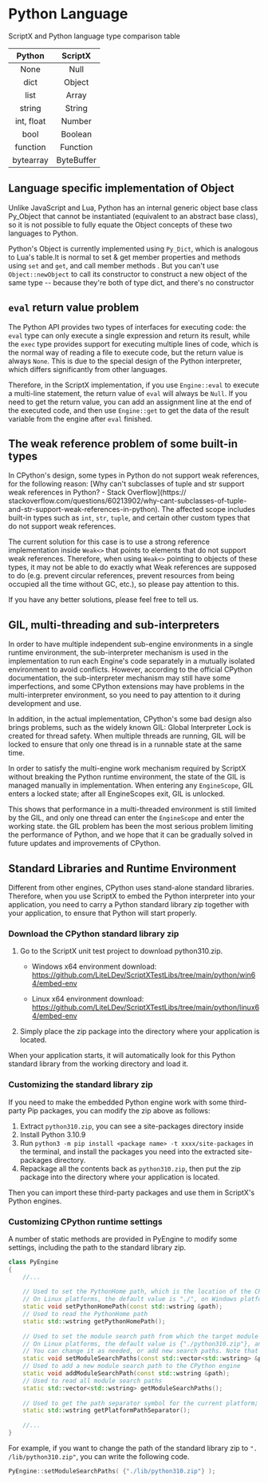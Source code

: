 # Python Language

ScriptX and Python language type comparison table

|   Python   |  ScriptX   |
| :--------: | :--------: |
|    None    |    Null    |
|    dict    |   Object   |
|    list    |   Array    |
|   string   |   String   |
| int, float |   Number   |
|    bool    |  Boolean   |
|  function  |  Function  |
| bytearray  | ByteBuffer |

## Language specific implementation of Object

Unlike JavaScript and Lua, Python has an internal generic object base class Py_Object that cannot be instantiated (equivalent to an abstract base class), so it is not possible to fully equate the Object concepts of these two languages to Python.

Python's Object is currently implemented using `Py_Dict`, which is analogous to Lua's table.It is normal to set & get member properties and methods using `set` and `get`, and call member methods . But you can't use `Object::newObject` to call its constructor to construct a new object of the same type -- because they're both of type dict, and there's no constructor

## `eval` return value problem

The Python API provides two types of interfaces for executing code: the `eval` type can only execute a single expression and return its result, while the `exec` type provides support for executing multiple lines of code, which is the normal way of reading a file to execute code, but the return value is always `None`. This is due to the special design of the Python interpreter, which differs significantly from other languages.

Therefore, in the ScriptX implementation, if you use `Engine::eval` to execute a multi-line statement, the return value of `eval` will always be `Null`. If you need to get the return value, you can add an assignment line at the end of the executed code, and then use `Engine::get` to get the data of the result variable from the engine after `eval` finished.

## The weak reference problem of some built-in types

In CPython's design, some types in Python do not support weak references, for the following reason: [Why can't subclasses of tuple and str support weak references in Python? - Stack Overflow](https:// stackoverflow.com/questions/60213902/why-cant-subclasses-of-tuple-and-str-support-weak-references-in-python). The affected scope includes built-in types such as `int`, `str`, `tuple`, and certain other custom types that do not support weak references.

The current solution for this case is to use a strong reference implementation inside `Weak<>` that points to elements that do not support weak references. Therefore, when using `Weak<>` pointing to objects of these types, it may not be able to do exactly what Weak references are supposed to do (e.g. prevent circular references, prevent resources from being occupied all the time without GC, etc.), so please pay attention to this.

If you have any better solutions, please feel free to tell us.

## GIL, multi-threading and sub-interpreters

In order to have multiple independent sub-engine environments in a single runtime environment, the sub-interpreter mechanism is used in the implementation to run each Engine's code separately in a mutually isolated environment to avoid conflicts. However, according to the official CPython documentation, the sub-interpreter mechanism may still have some imperfections, and some CPython extensions may have problems in the multi-interpreter environment, so you need to pay attention to it during development and use.

In addition, in the actual implementation, CPython's some bad design also brings problems, such as the widely known GIL: Global Interpreter Lock is created for thread safety. When multiple threads are running, GIL will be locked to ensure that only one thread is in a runnable state at the same time.

In order to satisfy the multi-engine work mechanism required by ScriptX without breaking the Python runtime environment, the state of the GIL is managed manually in implementation. When entering any `EngineScope`, GIL enters a locked state; after all EngineScopes exit, GIL is unlocked.

This shows that performance in a multi-threaded environment is still limited by the GIL, and only one thread can enter the `EngineScope` and enter the working state. the GIL problem has been the most serious problem limiting the performance of Python, and we hope that it can be gradually solved in future updates and improvements of CPython.

## Standard Libraries and Runtime Environment

Different from other engines, CPython uses stand-alone standard libraries. Therefore, when you use ScriptX to embed the Python interpreter into your application, you need to carry a Python standard library zip together with your application, to ensure that Python will start properly.

### Download the CPython standard library zip

1. Go to the ScriptX unit test project to download python310.zip.

   - Windows x64 environment download: https://github.com/LiteLDev/ScriptXTestLibs/tree/main/python/win64/embed-env

   - Linux x64 environment download: https://github.com/LiteLDev/ScriptXTestLibs/tree/main/python/linux64/embed-env

2. Simply place the zip package into the directory where your application is located.

When your application starts, it will automatically look for this Python standard library from the working directory and load it.

### Customizing the standard library zip

If you need to make the embedded Python engine work with some third-party Pip packages, you can modify the zip above as follows:

1. Extract `python310.zip`, you can see a site-packages directory inside
2. Install Python 3.10.9
3. Run `python3 -m pip install <package name> -t xxxx/site-packages` in the terminal, and install the packages you need into the extracted site-packages directory.
4. Repackage all the contents back as `python310.zip`, then put the zip package into the directory where your application is located.

Then you can import these third-party packages and use them in ScriptX's Python engines.

### Customizing CPython runtime settings

A number of static methods are provided in PyEngine to modify some settings, including the path to the standard library zip.

```c++
class PyEngine
{
	//...
    
	// Used to set the PythonHome path, which is the location of the CPython interpreter. There are some third-party packages that rely on this mechanism to work
    // On Linux platforms, the default value is "./", on Windows platforms, the default value is ".\\". This can be modified on demand
    static void setPythonHomePath(const std::wstring &path);
    // Used to read the PythonHome path
    static std::wstring getPythonHomePath();
    
    // Used to set the module search path from which the target module will be searched when import is executed. CPython also searches the standard library zip mentioned above via this search path.
    // On Linux platforms, the default value is {"./python310.zip"}, and on Windows platforms, the default value is {".\\python310.zip"}
    // You can change it as needed, or add new search paths. Note that the standard library zip must be included, otherwise the Python interpreter will not start
    static void setModuleSearchPaths(const std::vector<std::wstring> &paths);
    // Used to add a new module search path to the CPython engine
    static void addModuleSearchPath(const std::wstring &path);
    // Used to read all module search paths
    static std::vector<std::wstring> getModuleSearchPaths();
    
    // Used to get the path separator symbol for the current platform; Linux is "/", Windows is "\\"
    static std::wstring getPlatformPathSeparator();
    
    //...
}
```

For example, if you want to change the path of the standard library zip to `". /lib/python310.zip"`, you can write the following code.

```C++
PyEngine::setModuleSearchPaths( {"./lib/python310.zip"} );
```
